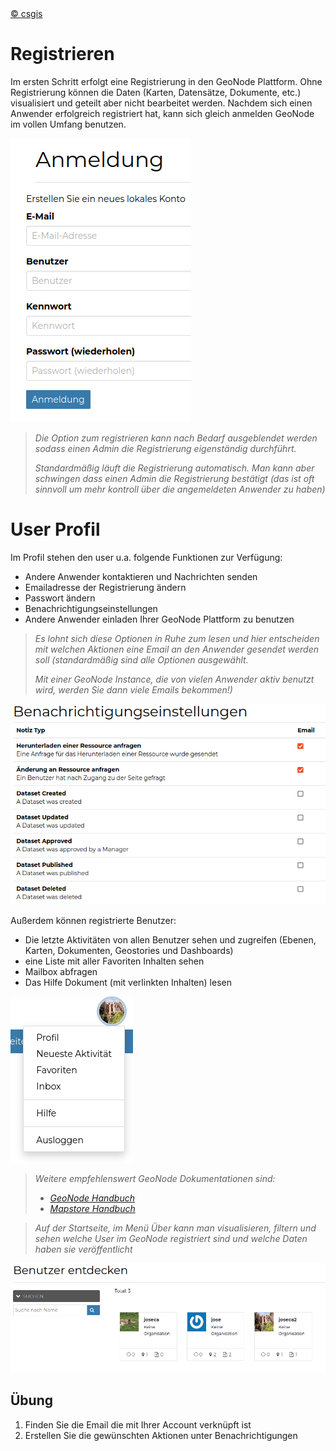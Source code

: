 <!-- the Menu -->
<link rel="stylesheet" media="all" href="../styles.css" />
<div id="logo"><a href="https://csgis.de">© csgis</a></div>
<div id="menu"></div>
<div id="jumpMenu"></div>
<script src="../menu.js"></script>
<script src="../jumpmenu.js"></script>
<!-- the Menu -->

# Registrieren

Im ersten Schritt erfolgt eine Registrierung in den GeoNode Plattform. Ohne Registrierung können die Daten (Karten, Datensätze, Dokumente, etc.) visualisiert und geteilt aber nicht bearbeitet werden.
Nachdem sich einen Anwender erfolgreich registriert hat, kann sich gleich anmelden GeoNode im vollen Umfang benutzen.

![image2](images/image2.png)

>*Die Option zum registrieren kann nach Bedarf ausgeblendet werden sodass einen Admin die Registrierung eigenständig durchführt.*
>
>*Standardmäßig läuft die Registrierung automatisch. Man kann aber schwingen dass einen Admin die Registrierung bestätigt (das ist oft sinnvoll um mehr 	kontroll über die angemeldeten Anwender zu haben)*

# User Profil

Im Profil stehen den user u.a. folgende Funktionen zur Verfügung:

- Andere Anwender kontaktieren und Nachrichten senden
- Emailadresse der Registrierung ändern
- Passwort ändern
- Benachrichtigungseinstellungen
- Andere Anwender einladen Ihrer GeoNode Plattform zu benutzen


>*Es lohnt sich diese Optionen in Ruhe zum lesen und hier entscheiden mit welchen Aktionen eine Email an den Anwender gesendet werden soll (standardmäßig sind 	alle Optionen ausgewählt.*
>
>*Mit einer GeoNode Instance, die von vielen Anwender aktiv benutzt wird, werden Sie dann viele Emails bekommen!)*

![Benachrichtigungen](images/image4.png)

Außerdem können registrierte Benutzer:

- Die letzte Aktivitäten von allen Benutzer sehen und zugreifen (Ebenen, Karten, Dokumenten, Geostories und Dashboards)
- eine Liste mit aller Favoriten Inhalten sehen
- Mailbox abfragen
- Das Hilfe Dokument (mit verlinkten Inhalten) lesen

![image5](images/image5.png)

>*Weitere empfehlenswert GeoNode Dokumentationen sind:*
> - *[GeoNode Handbuch](https://docs.geonode.org/en/master/usage/index.html)*
> - *[Mapstore Handbuch](https://mapstore.readthedocs.io/en/latest/user-guide/home-page/)*

> *Auf der Startseite, im Menü Über  kann man visualisieren, filtern 	und sehen welche User im GeoNode registriert sind und welche Daten haben sie 	veröffentlicht*

![image8](images/image8.png)

## Übung

1. Finden Sie die Email die mit Ihrer Account verknüpft ist
1. Erstellen Sie die gewünschten Aktionen unter Benachrichtigungen
